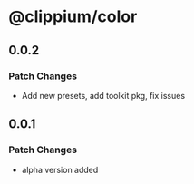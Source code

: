 # @clippium/color

## 0.0.2

### Patch Changes

- Add new presets, add toolkit pkg, fix issues

## 0.0.1

### Patch Changes

- alpha version added

